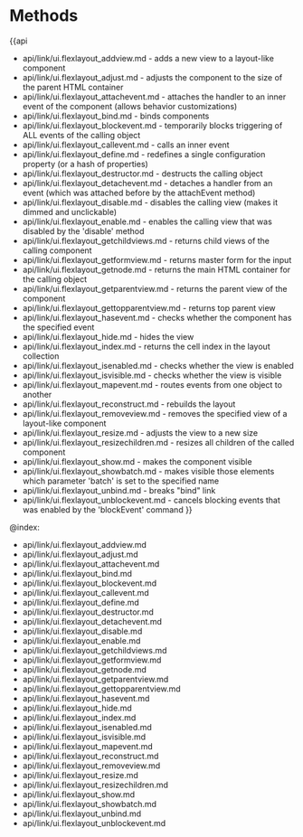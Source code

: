 Methods
=======

{{api
- api/link/ui.flexlayout_addview.md - adds a new view to a layout-like component
- api/link/ui.flexlayout_adjust.md - adjusts the component to the size of the parent HTML container
- api/link/ui.flexlayout_attachevent.md - attaches the handler to an inner event of the component (allows behavior customizations)
- api/link/ui.flexlayout_bind.md - binds components
- api/link/ui.flexlayout_blockevent.md - temporarily blocks triggering of ALL events of the calling object
- api/link/ui.flexlayout_callevent.md - calls an inner event
- api/link/ui.flexlayout_define.md - redefines a single configuration property (or a hash of properties)
- api/link/ui.flexlayout_destructor.md - destructs the calling object
- api/link/ui.flexlayout_detachevent.md - detaches a handler from an event (which was attached before by the attachEvent method)
- api/link/ui.flexlayout_disable.md - disables the calling view (makes it dimmed and unclickable)
- api/link/ui.flexlayout_enable.md - enables the calling view that was disabled by the 'disable' method
- api/link/ui.flexlayout_getchildviews.md - returns child views of the calling component
- api/link/ui.flexlayout_getformview.md - returns master form for the input
- api/link/ui.flexlayout_getnode.md - returns the main HTML container for the calling object
- api/link/ui.flexlayout_getparentview.md - returns the parent view of the component
- api/link/ui.flexlayout_gettopparentview.md - returns top parent view
- api/link/ui.flexlayout_hasevent.md - checks whether the component has the specified event
- api/link/ui.flexlayout_hide.md - hides the view
- api/link/ui.flexlayout_index.md - returns the cell index in the layout collection
- api/link/ui.flexlayout_isenabled.md - checks whether the view is enabled
- api/link/ui.flexlayout_isvisible.md - checks whether the view is visible
- api/link/ui.flexlayout_mapevent.md - routes events from one object to another
- api/link/ui.flexlayout_reconstruct.md - rebuilds the layout
- api/link/ui.flexlayout_removeview.md - removes the specified view of a layout-like component
- api/link/ui.flexlayout_resize.md - adjusts the view to a new size
- api/link/ui.flexlayout_resizechildren.md - resizes all children of the called component
- api/link/ui.flexlayout_show.md - makes the component visible
- api/link/ui.flexlayout_showbatch.md - makes visible those elements which parameter 'batch' is set to the specified name
- api/link/ui.flexlayout_unbind.md - breaks "bind" link
- api/link/ui.flexlayout_unblockevent.md - cancels blocking events that was enabled by the 'blockEvent' command
}}

@index:
- api/link/ui.flexlayout_addview.md
- api/link/ui.flexlayout_adjust.md
- api/link/ui.flexlayout_attachevent.md
- api/link/ui.flexlayout_bind.md
- api/link/ui.flexlayout_blockevent.md
- api/link/ui.flexlayout_callevent.md
- api/link/ui.flexlayout_define.md
- api/link/ui.flexlayout_destructor.md
- api/link/ui.flexlayout_detachevent.md
- api/link/ui.flexlayout_disable.md
- api/link/ui.flexlayout_enable.md
- api/link/ui.flexlayout_getchildviews.md
- api/link/ui.flexlayout_getformview.md
- api/link/ui.flexlayout_getnode.md
- api/link/ui.flexlayout_getparentview.md
- api/link/ui.flexlayout_gettopparentview.md
- api/link/ui.flexlayout_hasevent.md
- api/link/ui.flexlayout_hide.md
- api/link/ui.flexlayout_index.md
- api/link/ui.flexlayout_isenabled.md
- api/link/ui.flexlayout_isvisible.md
- api/link/ui.flexlayout_mapevent.md
- api/link/ui.flexlayout_reconstruct.md
- api/link/ui.flexlayout_removeview.md
- api/link/ui.flexlayout_resize.md
- api/link/ui.flexlayout_resizechildren.md
- api/link/ui.flexlayout_show.md
- api/link/ui.flexlayout_showbatch.md
- api/link/ui.flexlayout_unbind.md
- api/link/ui.flexlayout_unblockevent.md


